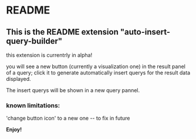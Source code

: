 # README
## This is the README extension "auto-insert-query-builder"

this extension is currentrly in alpha!

you will see a new button (currently a visualization one) in the result panel of a query;
click it to generate automatically insert querys for the result data displayed.

The insert querys will be shown in a new query pannel.

### known limitations:

'change button icon' to a new one -- to fix in future

**Enjoy!**
